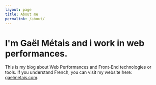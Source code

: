 ```yaml
---
layout: page
title: About me
permalink: /about/
---
```


I'm Gaël Métais and i work in web performances.
===============================================

This is my blog about Web Performances and Front-End technologies or tools.
If you understand French, you can visit my website here: [gaelmetais.com][gaelmetais.com].


[gaelmetais.com]:   http://www.gaelmetais.com
